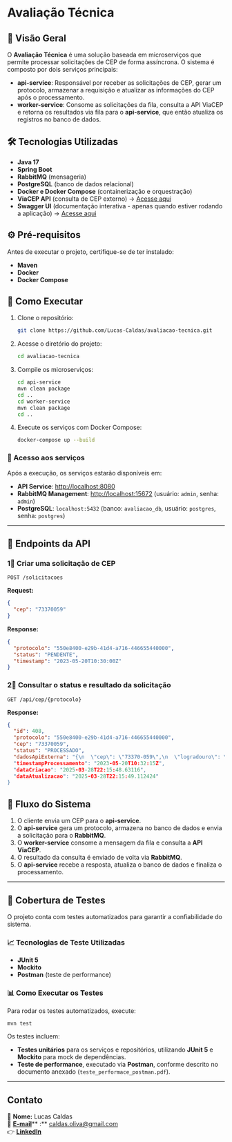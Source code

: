 # Avaliação Técnica

## 📌 Visão Geral

O **Avaliação Técnica** é uma solução baseada em microserviços que permite processar solicitações de CEP de forma assíncrona. O sistema é composto por dois serviços principais:

- **api-service**: Responsável por receber as solicitações de CEP, gerar um protocolo, armazenar a requisição e atualizar as informações do CEP após o processamento.
- **worker-service**: Consome as solicitações da fila, consulta a API ViaCEP e retorna os resultados via fila para o **api-service**, que então atualiza os registros no banco de dados.

## 🛠️ Tecnologias Utilizadas

- **Java 17**
- **Spring Boot**
- **RabbitMQ** (mensageria)
- **PostgreSQL** (banco de dados relacional)
- **Docker e Docker Compose** (containerização e orquestração)
- **ViaCEP API** (consulta de CEP externo) → [Acesse aqui](https://viacep.com.br/#:~\:text=Pesquisa%20de%20CEP,ser%C3%A1%20a%20precis%C3%A3o%20do%20resultado.\&text=Os%20exemplos%20acima%20demonstram%20diferentes,um%20400%20\(Bad%20Request\).)
- **Swagger UI** (documentação interativa - apenas quando estiver rodando a aplicação) → [Acesse aqui](http://localhost:8080/swagger-ui/index.html)

## ⚙️ Pré-requisitos

Antes de executar o projeto, certifique-se de ter instalado:

- **Maven**
- **Docker**
- **Docker Compose**

## 🚀 Como Executar

1. Clone o repositório:

   ```bash
   git clone https://github.com/Lucas-Caldas/avaliacao-tecnica.git
   ```

2. Acesse o diretório do projeto:

   ```bash
   cd avaliacao-tecnica
   ```

3. Compile os microserviços:

   ```bash
   cd api-service
   mvn clean package
   cd ..
   cd worker-service
   mvn clean package
   cd ..
   ```

4. Execute os serviços com Docker Compose:

   ```bash
   docker-compose up --build
   ```

### 🔗 Acesso aos serviços

Após a execução, os serviços estarão disponíveis em:

- **API Service**: [http://localhost:8080](http://localhost:8080)
- **RabbitMQ Management**: [http://localhost:15672](http://localhost:15672) (usuário: `admin`, senha: `admin`)
- **PostgreSQL**: `localhost:5432` (banco: `avaliacao_db`, usuário: `postgres`, senha: `postgres`)

---

## 💽 Endpoints da API

### **1⃣ Criar uma solicitação de CEP**

`POST /solicitacoes`

**Request:**

```json
{
  "cep": "73370059"
}
```

**Response:**

```json
{
  "protocolo": "550e8400-e29b-41d4-a716-446655440000",
  "status": "PENDENTE",
  "timestamp": "2023-05-20T10:30:00Z"
}
```

### **2⃣ Consultar o status e resultado da solicitação**

`GET /api/cep/{protocolo}`

**Response:**

```json
{
  "id": 408,
  "protocolo": "550e8400-e29b-41d4-a716-446655440000",
  "cep": "73370059",
  "status": "PROCESSADO",
  "dadosApiExterna": "{\n  \"cep\": \"73370-059\",\n  \"logradouro\": \"Conjunto Residencial 59\",\n  \"complemento\": \"\",\n  \"unidade\": \"\",\n  \"bairro\": \"Vale do Amanhecer (Planaltina)\",\n  \"localidade\": \"Brasília\",\n  \"uf\": \"DF\",\n  \"estado\": \"Distrito Federal\",\n  \"regiao\": \"Centro-Oeste\",\n  \"ibge\": \"5300108\",\n  \"gia\": \"\",\n  \"ddd\": \"61\",\n  \"siafi\": \"9701\"\n},
  "timestampProcessamento": "2023-05-20T10:32:15Z",
  "dataCriacao": "2025-03-28T22:15:48.63116",
  "dataAtualizacao": "2025-03-28T22:15:49.112424"
}
```

## 🔄 Fluxo do Sistema

1. O cliente envia um CEP para o **api-service**.
2. O **api-service** gera um protocolo, armazena no banco de dados e envia a solicitação para o **RabbitMQ**.
3. O **worker-service** consome a mensagem da fila e consulta a **API ViaCEP**.
4. O resultado da consulta é enviado de volta via **RabbitMQ**.
5. O **api-service** recebe a resposta, atualiza o banco de dados e finaliza o processamento.

---

## 🥾 Cobertura de Testes

O projeto conta com testes automatizados para garantir a confiabilidade do sistema.

### 📈 Tecnologias de Teste Utilizadas

- **JUnit 5**
- **Mockito**
- **Postman** (teste de performance)

### 📊 Como Executar os Testes

Para rodar os testes automatizados, execute:

```bash
mvn test
```

Os testes incluem:

- **Testes unitários** para os serviços e repositórios, utilizando **JUnit 5** e **Mockito** para mock de dependências.
- **Teste de performance**, executado via **Postman**, conforme descrito no documento anexado (`teste_performace_postman.pdf`).

---

##  Contato

📌 **Nome:** Lucas Caldas\
📧 **[E-mail](mailto\:caldas.oliva@gmail.com)**\*\* :\*\* [caldas.oliva@gmail.com](mailto\:caldas.oliva@gmail.com)\
👉 [**LinkedIn**](https://linkedin.com/in/lucas-caldas-69869094)

